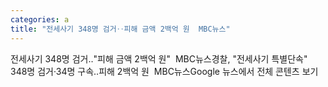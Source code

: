 ```yaml
---
categories: a
title: "전세사기 348명 검거‥피해 금액 2백억 원  MBC뉴스"
---
```

전세사기 348명 검거‥"피해 금액 2백억 원"&nbsp;&nbsp;MBC뉴스경찰, "전세사기 특별단속" 348명 검거·34명 구속‥피해 2백억 원&nbsp;&nbsp;MBC뉴스Google 뉴스에서 전체 콘텐츠 보기